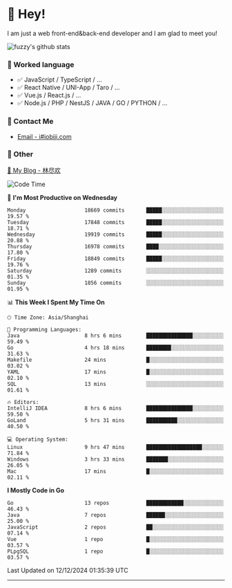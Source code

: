 # 👋 Hey!

I am just a web front-end&back-end developer and I am glad to meet you!

![fuzzy's github stats](https://github-readme-stats.vercel.app/api?username=JaydenForYou&&show_icons=true&&title_color=1abc9c&&icon_color=1abc9c)


### 📝 Worked language

- ✅ JavaScript / TypeScript / ...
- ✅ React Native / UNI-App / Taro / ...
- ✅ Vue.js / React.js / ...
- ✅ Node.js / PHP / NestJS / JAVA / GO / PYTHON / ...

### 📮 Contact Me

- [Email - i#iobiji.com](mailto:i@iobiji.com)


### 🤪 Other

[📌 My Blog - 林尽欢](https://iobiji.com)

<!--START_SECTION:waka-->
![Code Time](http://img.shields.io/badge/Code%20Time-1%2C310%20hrs%2045%20mins-blue)

📅 **I'm Most Productive on Wednesday** 

```text
Monday                   18669 commits       █████░░░░░░░░░░░░░░░░░░░░   19.57 % 
Tuesday                  17848 commits       █████░░░░░░░░░░░░░░░░░░░░   18.71 % 
Wednesday                19919 commits       █████░░░░░░░░░░░░░░░░░░░░   20.88 % 
Thursday                 16978 commits       ████░░░░░░░░░░░░░░░░░░░░░   17.80 % 
Friday                   18849 commits       █████░░░░░░░░░░░░░░░░░░░░   19.76 % 
Saturday                 1289 commits        ░░░░░░░░░░░░░░░░░░░░░░░░░   01.35 % 
Sunday                   1856 commits        ░░░░░░░░░░░░░░░░░░░░░░░░░   01.95 % 
```


📊 **This Week I Spent My Time On** 

```text
🕑︎ Time Zone: Asia/Shanghai

💬 Programming Languages: 
Java                     8 hrs 6 mins        ███████████████░░░░░░░░░░   59.49 % 
Go                       4 hrs 18 mins       ████████░░░░░░░░░░░░░░░░░   31.63 % 
Makefile                 24 mins             █░░░░░░░░░░░░░░░░░░░░░░░░   03.02 % 
YAML                     17 mins             █░░░░░░░░░░░░░░░░░░░░░░░░   02.10 % 
SQL                      13 mins             ░░░░░░░░░░░░░░░░░░░░░░░░░   01.61 % 

🔥 Editors: 
IntelliJ IDEA            8 hrs 6 mins        ███████████████░░░░░░░░░░   59.50 % 
GoLand                   5 hrs 31 mins       ██████████░░░░░░░░░░░░░░░   40.50 % 

💻 Operating System: 
Linux                    9 hrs 47 mins       ██████████████████░░░░░░░   71.84 % 
Windows                  3 hrs 33 mins       ███████░░░░░░░░░░░░░░░░░░   26.05 % 
Mac                      17 mins             █░░░░░░░░░░░░░░░░░░░░░░░░   02.11 % 
```

**I Mostly Code in Go** 

```text
Go                       13 repos            ████████████░░░░░░░░░░░░░   46.43 % 
Java                     7 repos             ██████░░░░░░░░░░░░░░░░░░░   25.00 % 
JavaScript               2 repos             ██░░░░░░░░░░░░░░░░░░░░░░░   07.14 % 
Vue                      1 repo              █░░░░░░░░░░░░░░░░░░░░░░░░   03.57 % 
PLpgSQL                  1 repo              █░░░░░░░░░░░░░░░░░░░░░░░░   03.57 % 
```




 Last Updated on 12/12/2024 01:35:39 UTC
<!--END_SECTION:waka-->
---
